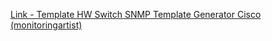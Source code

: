 [Link - Template HW Switch SNMP Template Generator Cisco (monitoringartist)](https://github.com/monitoringartist/zabbix-switch-template-generator)
